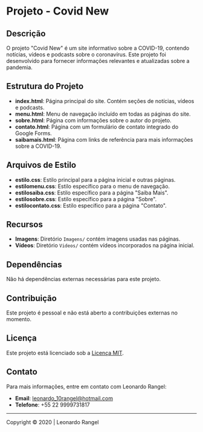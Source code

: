 # Projeto - Covid New

## Descrição

O projeto "Covid New" é um site informativo sobre a COVID-19, contendo notícias, vídeos e podcasts sobre o coronavírus. Este projeto foi desenvolvido para fornecer informações relevantes e atualizadas sobre a pandemia.

## Estrutura do Projeto

- **index.html**: Página principal do site. Contém seções de notícias, vídeos e podcasts.
- **menu.html**: Menu de navegação incluído em todas as páginas do site.
- **sobre.html**: Página com informações sobre o autor do projeto.
- **contato.html**: Página com um formulário de contato integrado do Google Forms.
- **saibamais.html**: Página com links de referência para mais informações sobre a COVID-19.

## Arquivos de Estilo

- **estilo.css**: Estilo principal para a página inicial e outras páginas.
- **estilomenu.css**: Estilo específico para o menu de navegação.
- **estilosaiba.css**: Estilo específico para a página "Saiba Mais".
- **estilosobre.css**: Estilo específico para a página "Sobre".
- **estilocontato.css**: Estilo específico para a página "Contato".

## Recursos

- **Imagens**: Diretório `Imagens/` contém imagens usadas nas páginas.
- **Vídeos**: Diretório `Videos/` contém vídeos incorporados na página inicial.

## Dependências

Não há dependências externas necessárias para este projeto.

## Contribuição

Este projeto é pessoal e não está aberto a contribuições externas no momento.

## Licença

Este projeto está licenciado sob a [Licença MIT](LICENSE).

## Contato

Para mais informações, entre em contato com Leonardo Rangel:
- **Email**: leonardo_10rangel@hotmail.com
- **Telefone**: +55 22 9999731817

---

Copyright © 2020 | Leonardo Rangel
